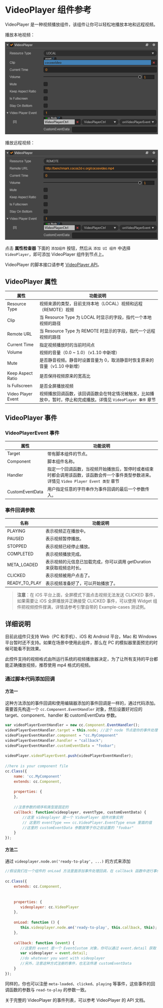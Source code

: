 # VideoPlayer 组件参考

VideoPlayer 是一种视频播放组件，该组件让你可以轻松地播放本地和远程视频。

播放本地视频：

![videoplayer](./videoplayer/videoplayer.png)

播放远程视频：

![videoplayer-remote](./videoplayer/videoplayer-remote.png)

点击 **属性检查器** 下面的 `添加组件` 按钮，然后从 `添加 UI 组件` 中选择 `VideoPlayer`，即可添加 VideoPlayer 组件到节点上。

VideoPlayer 的脚本接口请参考 [VideoPlayer API](../../../api/zh/classes/VideoPlayer.html)。

## VideoPlayer 属性

| 属性                | 功能说明       |
|--------------------|------------------------------------------------------|
| Resource Type      | 视频来源的类型，目前支持本地（LOCAL）视频和远程（REMOTE）视频  |
| Clip               | 当 Resource Type 为 LOCAL 时显示的字段，指代一个本地视频的路径  |
| Remote URL         | 当 Resource Type 为 REMOTE 时显示的字段，指代一个远程视频的路径 |
| Current Time       | 指定视频播放时的当前时间点  |
| Volume             | 视频的音量（0.0 ~ 1.0）（v1.10 中新增）|
| Mute               | 是否静音视频。静音时设置音量为 0，取消静音时恢复原来的音量（v1.10 中新增）|
| Keep Aspect Ratio  | 是否保持视频原来的宽高比  |
| Is Fullscreen      | 是否全屏播放视频  |
| Video Player Event | 视频播放回调函数，该回调函数会在特定情况被触发，比如播放中，暂时，停止和完成播放。详情见 `VideoPlayer 事件` 章节 |

## VideoPlayer 事件

### VideoPlayerEvent 事件

| 属性            | 功能说明 |
| -------------- | -----------   |
| Target          | 带有脚本组件的节点。  |
| Component       | 脚本组件名称。    |
| Handler         | 指定一个回调函数，当视频开始播放后，暂停时或者结束时都会调用该函数，该函数会传一个事件类型参数进来。详情见 `Video Player Event 类型` 章节 |
| CustomEventData | 用户指定任意的字符串作为事件回调的最后一个参数传入。 |

### 事件回调参数

| 名称           | 功能说明                          |
| -------------- | -----------                 |
| PLAYING        | 表示视频正在播放中。                  |
| PAUSED         | 表示视频暂停播放。                  |
| STOPPED        | 表示视频已经停止播放。                 |
| COMPLETED      | 表示视频播放完成。                  |
| META_LOADED    | 表示视频的元信息已加载完成，你可以调用 getDuration 来获取视频总时长。 |
| CLICKED        | 表示视频被用户点击了。                |
| READY_TO_PLAY  | 表示视频准备好了，可以开始播放了。          |

> **注意**：在 iOS 平台上面，全屏模式下面点击视频无法发送 CLICKED 事件，如果需要让 iOS 全屏播放并正确接受 CLICKED 事件，可以使用 Widget 组件把视频控件撑满，详情请参考引擎自带的 Example-cases 测试例。

## 详细说明

目前此组件只支持 Web（PC 和手机）、iOS 和 Android 平台，Mac 和 Windows 平台暂时还不支持。如果在场景中使用此组件，那么在 PC 的模拟器里面预览的时候可能看不到效果。

此控件支持的视频格式由所运行系统的视频播放器决定，为了让所有支持的平台都能正确播放视频，推荐使用 mp4 格式的视频。

### 通过脚本代码添加回调

#### 方法一

这种方法添加的事件回调和使用编辑器添加的事件回调是一样的，通过代码添加。需要首先构造一个 `cc.Component.EventHandler` 对象，然后设置好对应的 target、component、handler 和 customEventData 参数。

```js
var videoPlayerEventHandler = new cc.Component.EventHandler();
videoPlayerEventHandler.target = this.node; //这个 node 节点是你的事件处理代码组件所属的节点
videoPlayerEventHandler.component = "cc.MyComponent"
videoPlayerEventHandler.handler = "callback";
videoPlayerEventHandler.customEventData = "foobar";

videoPlayer.videoPlayerEvent.push(videoPlayerEventHandler);

//here is your component file
cc.Class({
    name: 'cc.MyComponent'
    extends: cc.Component,

    properties: {
    },

	//注意参数的顺序和类型是固定的
    callback: function(videoplayer, eventType, customEventData) {
        //这里 videoplayer 是一个 VideoPlayer 组件对象实例
        // 这里的 eventType === cc.VideoPlayer.EventType enum 里面的值
        //这里的 customEventData 参数就等于你之前设置的 "foobar"
    }
});
```

#### 方法二

通过 `videoplayer.node.on('ready-to-play', ...)` 的方式来添加

```js
//假设我们在一个组件的 onLoad 方法里面添加事件处理回调，在 callback 函数中进行事件处理:

cc.Class({
    extends: cc.Component,


    properties: {
       videoplayer: cc.VideoPlayer
    },

    onLoad: function () {
       this.videoplayer.node.on('ready-to-play', this.callback, this);
    },

    callback: function (event) {
       //这里的 event 是一个 EventCustom 对象，你可以通过 event.detail 获取 VideoPlayer 组件
       var videoplayer = event.detail;
       //do whatever you want with videoplayer
       //另外，注意这种方式注册的事件，也无法传递 customEventData
    }
});
```

同样的，你也可以注册 `meta-loaded`、`clicked`、`playing` 等事件，这些事件的回调函数的参数与 `read-to-play` 的参数一致。

关于完整的 VideoPlayer 的事件列表，可以参考 VideoPlayer 的 API 文档。
